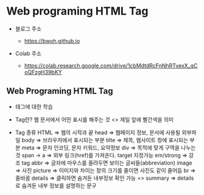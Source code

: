 # Web programing HTML Tag

- 블로그 주소
	- https://bwoh.github.io

- Colab 주소
	- https://colab.research.google.com/drive/1cbMdtdRcFnNhRTvexX_gCoQFzgH39bKY
	

## Web Programing HTML Tag

- 태그에 대한 학습

+ Tag란?
웹 문서에서 어떤 표시를 해주는 것 <> 제일 앞에 빨간색을 의미

+ Tag 종류
HTML => 웹의 시작과 끝
head => 웹페이지 정보, 문서에 사용될 외부파일
body => 브라우저에서 표시되는 부분
tilte => 제목, 웹사이트 창에 표시되는 부분
meta => 문자 인코딩, 문자 키워드, 요약정보
div => 목적에 맞게 구역을 나누는 것
span -> 
a => 외부 링크(href)를 가져온다.  target 지정가능
em/strong => 강조 tag
abbr => 글자에 마우스를 올려두면 보이는 글씨들(abbreviation)
image => 사진 
picture => 이미지와 차이는 창의 크기를 줄이면 사진도 같이 줄어듬
br => 줄바꿈
details => 클릭하면 숨겨둔 내부정보 확인 가능
	=> summary => details로 숨겨둔 내부 정보를 설명하는 문구







